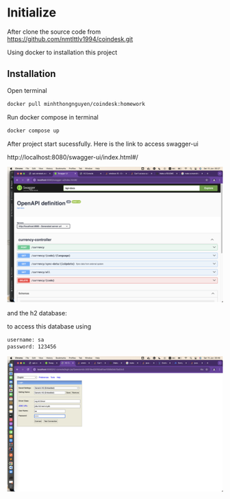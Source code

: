 # Initialize

After clone the source code from https://github.com/nmtlttlv1994/coindesk.git

Using docker to installation this project

## Installation

Open terminal

```bash
docker pull minhthongnguyen/coindesk:homework
```

Run docker compose in terminal
```bash
docker compose up
```

After project start sucessfully. Here is the link to access swagger-ui

http://localhost:8080/swagger-ui/index.html#/

![alt text](image.png)

and the h2 database:

to access this database using

```bash
username: sa
password: 123456
```


![alt text](image-1.png)